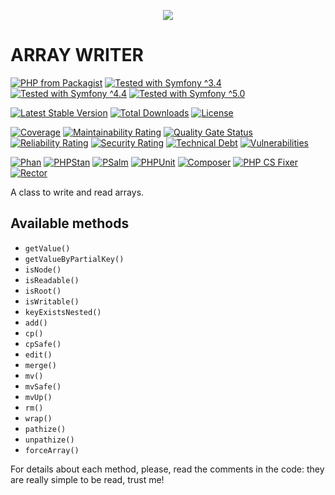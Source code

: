 <p align="center">
    <a href="http://www.serendipityhq.com" target="_blank">
        <img src="http://www.serendipityhq.com/assets/open-source-projects/Logo-SerendipityHQ-Icon-Text-Purple.png">
    </a>
</p>

ARRAY WRITER
============

[![PHP from Packagist](https://img.shields.io/packagist/php-v/serendipity_hq/component-array-writer?color=%238892BF)](https://packagist.org/packages/serendipity_hq/component-array-writer)
[![Tested with Symfony ^3.4](https://img.shields.io/badge/Symfony-%5E3.4-333)](https://github.com/Aerendir/component-array-writer/actions)
[![Tested with Symfony ^4.4](https://img.shields.io/badge/Symfony-%5E4.4-333)](https://github.com/Aerendir/component-array-writer/actions)
[![Tested with Symfony ^5.0](https://img.shields.io/badge/Symfony-%5E5.0-333)](https://github.com/Aerendir/component-array-writer/actions)

[![Latest Stable Version](https://poser.pugx.org/serendipity_hq/component-array-writer/v/stable.png)](https://packagist.org/packages/serendipity_hq/component-array-writer)
[![Total Downloads](https://poser.pugx.org/serendipity_hq/component-array-writer/downloads.svg)](https://packagist.org/packages/serendipity_hq/component-array-writer)
[![License](https://poser.pugx.org/serendipity_hq/component-array-writer/license.svg)](https://packagist.org/packages/serendipity_hq/component-array-writer)

[![Coverage](https://sonarcloud.io/api/project_badges/measure?project=Aerendir_component-array-writer&metric=coverage)](https://sonarcloud.io/dashboard?id=Aerendir_component-array-writer)
[![Maintainability Rating](https://sonarcloud.io/api/project_badges/measure?project=Aerendir_component-array-writer&metric=sqale_rating)](https://sonarcloud.io/dashboard?id=Aerendir_component-array-writer)
[![Quality Gate Status](https://sonarcloud.io/api/project_badges/measure?project=Aerendir_component-array-writer&metric=alert_status)](https://sonarcloud.io/dashboard?id=Aerendir_component-array-writer)
[![Reliability Rating](https://sonarcloud.io/api/project_badges/measure?project=Aerendir_component-array-writer&metric=reliability_rating)](https://sonarcloud.io/dashboard?id=Aerendir_component-array-writer)
[![Security Rating](https://sonarcloud.io/api/project_badges/measure?project=Aerendir_component-array-writer&metric=security_rating)](https://sonarcloud.io/dashboard?id=Aerendir_component-array-writer)
[![Technical Debt](https://sonarcloud.io/api/project_badges/measure?project=Aerendir_component-array-writer&metric=sqale_index)](https://sonarcloud.io/dashboard?id=Aerendir_component-array-writer)
[![Vulnerabilities](https://sonarcloud.io/api/project_badges/measure?project=Aerendir_component-array-writer&metric=vulnerabilities)](https://sonarcloud.io/dashboard?id=Aerendir_component-array-writer)

[![Phan](https://github.com/Aerendir/PHPArrayWriter/workflows/Phan/badge.svg)](https://github.com/Aerendir/PHPArrayWriter/actions)
[![PHPStan](https://github.com/Aerendir/PHPArrayWriter/workflows/PHPStan/badge.svg)](https://github.com/Aerendir/PHPArrayWriter/actions)
[![PSalm](https://github.com/Aerendir/PHPArrayWriter/workflows/PSalm/badge.svg)](https://github.com/Aerendir/PHPArrayWriter/actions)
[![PHPUnit](https://github.com/Aerendir/PHPArrayWriter/workflows/PHPunit/badge.svg)](https://github.com/Aerendir/PHPArrayWriter/actions)
[![Composer](https://github.com/Aerendir/PHPArrayWriter/workflows/Composer/badge.svg)](https://github.com/Aerendir/PHPArrayWriter/actions)
[![PHP CS Fixer](https://github.com/Aerendir/PHPArrayWriter/workflows/PHP%20CS%20Fixer/badge.svg)](https://github.com/Aerendir/PHPArrayWriter/actions)
[![Rector](https://github.com/Aerendir/PHPArrayWriter/workflows/Rector/badge.svg)](https://github.com/Aerendir/PHPArrayWriter/actions)

A class to write and read arrays.

## Available methods

- `getValue()`
- `getValueByPartialKey()`
- `isNode()`
- `isReadable()`
- `isRoot()`
- `isWritable()`
- `keyExistsNested()`
- `add()`
- `cp()`
- `cpSafe()`
- `edit()`
- `merge()`
- `mv()`
- `mvSafe()`
- `mvUp()`
- `rm()`
- `wrap()`
- `pathize()`
- `unpathize()`
- `forceArray()`

For details about each method, please, read the comments in the code: they are really simple to be read, trust me!
